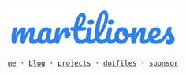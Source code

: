 <p align="center">
  <a href="https://martilion.es">
    <img src="./logo.svg"> <br> <br>
  </a>
  <samp>
    <a href="https://martilion.es">me</a> ·
    <a href="https://telegram.me/martiliones_blog">blog</a> ·
    <a href="https://martilion.es/#/Projects">projects</a> ·
    <a href="https://github.com/martiliones/dotfiles">dotfiles</a> ·
    <a href="https://patreon.com/martiliones">sponsor</a>
  </samp>
</p>
